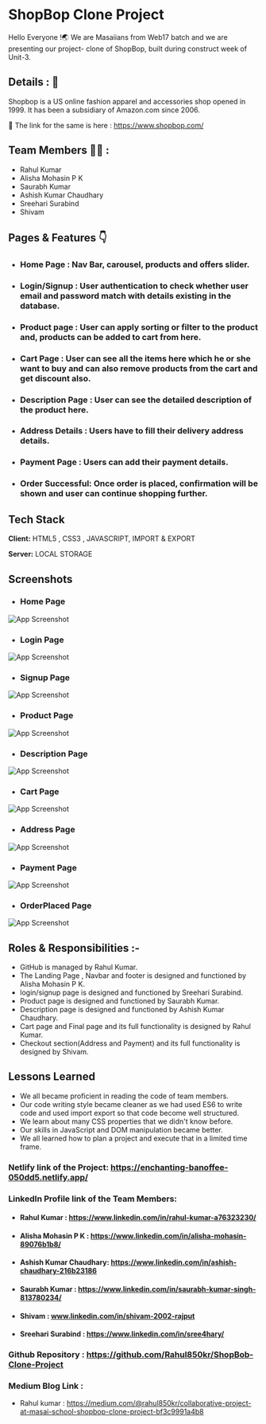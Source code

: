 
# ShopBop Clone Project

Hello Everyone !🌏 We are Masaiians from Web17 batch and we are presenting our project- clone of ShopBop, built during construct week of Unit-3.


## Details : 🔭

Shopbop is a US online fashion apparel and accessories shop opened in 1999. It has been a subsidiary of Amazon.com since 2006.

🚀 The link for the same is here : https://www.shopbop.com/


## Team Members 👨‍💻 :

- Rahul Kumar
- Alisha Mohasin P K
- Saurabh Kumar
- Ashish Kumar Chaudhary
- Sreehari Surabind
-  Shivam


## Pages & Features 👇

 - ### Home Page : Nav Bar, carousel, products and offers slider.
 - ### Login/Signup : User authentication to check whether user email and password match with details existing in the database.
 - ### Product page : User can apply sorting or filter to the product and, products can be added to cart from here.
 - ### Cart Page : User can see all the items here which he or she want to buy and can also remove products from the cart and get discount also.
 - ### Description Page : User can see the detailed description of the product here.
 - ### Address Details : Users have to fill their delivery address details.
 - ### Payment Page : Users can add their payment details.
 - ### Order Successful: Once order is placed, confirmation will be shown and user can continue shopping further.
 


## Tech Stack

**Client:** HTML5 , CSS3 , JAVASCRIPT, IMPORT & EXPORT

**Server:** LOCAL STORAGE


## Screenshots
- ### Home Page
![App Screenshot](https://github.com/Rahul850kr/ShopBob-Clone-Project/blob/cart/Screenshots/home.png?raw=true)

- ### Login Page
![App Screenshot](https://github.com/Rahul850kr/ShopBob-Clone-Project/blob/cart/Screenshots/signIn.png?raw=true)

- ### Signup Page
![App Screenshot](https://github.com/Rahul850kr/ShopBob-Clone-Project/blob/cart/Screenshots/signup.png?raw=true)

- ### Product Page
![App Screenshot](https://github.com/Rahul850kr/ShopBob-Clone-Project/blob/cart/Screenshots/product.png?raw=true)

- ### Description Page
![App Screenshot](https://github.com/Rahul850kr/ShopBob-Clone-Project/blob/cart/Screenshots/Description.png?raw=true)

- ### Cart Page
![App Screenshot](https://github.com/Rahul850kr/ShopBob-Clone-Project/blob/cart/Screenshots/Cart.png?raw=true)

- ### Address Page
![App Screenshot](https://github.com/Rahul850kr/ShopBob-Clone-Project/blob/cart/Screenshots/Address.png?raw=true)

- ### Payment Page
![App Screenshot](https://github.com/Rahul850kr/ShopBob-Clone-Project/blob/cart/Screenshots/payment.png?raw=true)

- ### OrderPlaced Page
![App Screenshot](https://github.com/Rahul850kr/ShopBob-Clone-Project/blob/cart/Screenshots/end.png?raw=true)


## Roles & Responsibilities :-

- GitHub is managed by Rahul Kumar.
- The Landing Page , Navbar and footer is designed and functioned by Alisha Mohasin P K.
-  login/signup page is designed and functioned by Sreehari Surabind.
- Product page is designed and functioned by Saurabh Kumar.
- Description page is designed and functioned by Ashish Kumar Chaudhary.
- Cart page and Final page and its full functionality is designed by Rahul Kumar.
- Checkout section(Address and Payment) and its full functionality is designed by Shivam.
    
## Lessons Learned

- We all became proficient in reading the code of team members.
- Our code writing style became cleaner as we had used ES6 to write code and used import export so that code become well structured.
- We learn about many CSS properties that we didn't know before.
- Our skills in JavaScript and DOM manipulation became better.
- We all learned how to plan a project and execute that in a limited time frame.

### Netlify link of the Project:  https://enchanting-banoffee-050dd5.netlify.app/

### LinkedIn Profile link of the Team Members:
- #### Rahul Kumar : https://www.linkedin.com/in/rahul-kumar-a76323230/
- #### Alisha Mohasin P K : https://www.linkedin.com/in/alisha-mohasin-89076b1b8/
- #### Ashish Kumar Chaudhary: https://www.linkedin.com/in/ashish-chaudhary-216b23186
- #### Saurabh Kumar : https://www.linkedin.com/in/saurabh-kumar-singh-813780234/
- #### Shivam : www.linkedin.com/in/shivam-2002-rajput
- #### Sreehari Surabind : https://www.linkedin.com/in/sree4hary/

### Github Repository : https://github.com/Rahul850kr/ShopBob-Clone-Project

### Medium Blog Link :
- Rahul kumar : https://medium.com/@rahul850kr/collaborative-project-at-masai-school-shopbop-clone-project-bf3c9991a4b8
